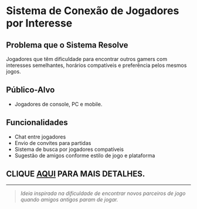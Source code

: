 # Sistema de Conexão de Jogadores por Interesse

## Problema que o Sistema Resolve
Jogadores que têm dificuldade para encontrar outros gamers com interesses semelhantes, horários compatíveis e preferência pelos mesmos jogos.

## Público-Alvo
- Jogadores de console, PC e mobile.

## Funcionalidades
- Chat entre jogadores
- Envio de convites para partidas
- Sistema de busca por jogadores compatíveis
- Sugestão de amigos conforme estilo de jogo e plataforma

CLIQUE [AQUI](requisitosGerais.md) PARA MAIS DETALHES.
---

---

> *Ideia inspirada na dificuldade de encontrar novos parceiros de jogo quando amigos antigos param de jogar.*

